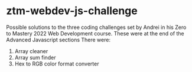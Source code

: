 # ztm-webdev-js-challenge

Possible solutions to the three coding challenges set by Andrei in his Zero to Mastery 2022 Web Development course.
These were at the end of the Advanced Javascript sections
There were:
1. Array cleaner
2. Array sum finder
3. Hex to RGB color format converter
